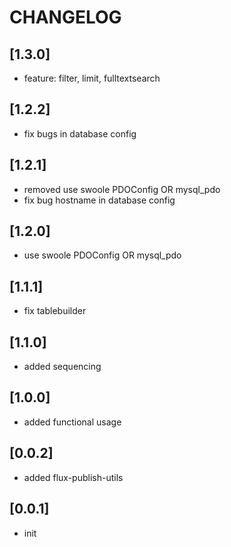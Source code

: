 # CHANGELOG

## [1.3.0]
* feature: filter, limit, fulltextsearch

## [1.2.2]
* fix bugs in database config

## [1.2.1]
* removed use swoole PDOConfig OR mysql_pdo
* fix bug hostname in database config 

## [1.2.0]
* use swoole PDOConfig OR mysql_pdo

## [1.1.1]
* fix tablebuilder

## [1.1.0]
* added sequencing

## [1.0.0]
* added functional usage

## [0.0.2]
* added flux-publish-utils

## [0.0.1]
* init